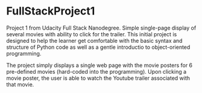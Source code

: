 # FullStackProject1
Project 1 from Udacity Full Stack Nanodegree. Simple single-page display of several movies with ability to click for
the trailer. This initial project is designed to help the learner get comfortable with the basic syntax and structure
of Python code as well as a gentle introductio to object-oriented programming.

The project simply displays a single web page with the movie posters for 6 pre-defined movies (hard-coded into
the programming). Upon clicking a movie poster, the user is able to watch the Youtube trailer associated with that
movie.

